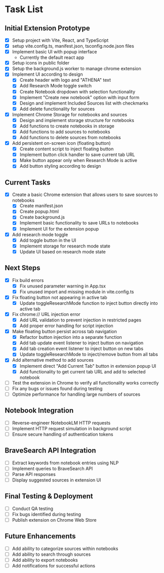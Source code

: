 # Task List

## Initial Extension Prototype
- [x] Setup project with Vite, React, and TypeScript
- [x] setup vite.config.ts, manifest.json, tsconfig.node.json files
- [x] Implement basic UI with popup interface
    - Currently the default react app
- [x] Setup icons in public folder
- [x] Setup the background.js worker to manage chrome extension
- [x] Implement UI according to design
  - [x] Create header with logo and "ATHENA" text
  - [x] Add Research Mode toggle switch
  - [x] Create Notebook dropdown with selection functionality
  - [x] Implement "Create new notebook" option with input form
  - [x] Design and implement Included Sources list with checkmarks
  - [x] Add delete functionality for sources
- [x] Implement Chrome Storage for notebooks and sources
  - [x] Design and implement storage structure for notebooks
  - [x] Add functions to create notebooks in storage
  - [x] Add functions to add sources to notebooks
  - [x] Add functions to delete sources from notebooks
- [x] Add persistent on-screen icon (floating button)
  - [x] Create content script to inject floating button
  - [x] Implement button click handler to save current tab URL
  - [x] Make button appear only when Research Mode is active
  - [x] Add button styling according to design

## Current Tasks 

- [x] Create a basic Chrome extension that allows users to save sources to notebooks
  - [x] Create manifest.json
  - [x] Create popup.html
  - [x] Create background.js
  - [x] Implement basic functionality to save URLs to notebooks
  - [x] Implement UI for the extension popup

- [x] Add research mode toggle
  - [x] Add toggle button in the UI
  - [x] Implement storage for research mode state
  - [x] Update UI based on research mode state

## Next Steps
- [x] Fix build errors
  - [x] Fix unused parameter warning in App.tsx
  - [x] Fix unused import and missing module in vite.config.ts
- [x] Fix floating button not appearing in active tab
  - [x] Update toggleResearchMode function to inject button directly into active tab
- [x] Fix chrome:// URL injection error
  - [x] Add URL validation to prevent injection in restricted pages
  - [x] Add proper error handling for script injection
- [x] Make floating button persist across tab navigation
  - [x] Refactor button injection into a separate function
  - [x] Add tab update event listener to inject button on navigation
  - [x] Add tab creation event listener to inject button on new tabs
  - [x] Update toggleResearchMode to inject/remove button from all tabs
- [x] Add alternative method to add sources
  - [x] Implement direct "Add Current Tab" button in extension popup UI
  - [x] Add functionality to get current tab URL and add to selected notebook
- [ ] Test the extension in Chrome to verify all functionality works correctly
- [ ] Fix any bugs or issues found during testing
- [ ] Optimize performance for handling large numbers of sources

## Notebook Integration
- [ ] Reverse-engineer NotebookLM HTTP requests
- [ ] Implement HTTP request simulation in background script
- [ ] Ensure secure handling of authentication tokens

## BraveSearch API Integration
- [ ] Extract keywords from notebook entries using NLP
- [ ] Implement queries to BraveSearch API
- [ ] Parse API responses
- [ ] Display suggested sources in extension UI

## Final Testing & Deployment
- [ ] Conduct QA testing
- [ ] Fix bugs identified during testing
- [ ] Publish extension on Chrome Web Store

## Future Enhancements

- [ ] Add ability to categorize sources within notebooks
- [ ] Add ability to search through sources
- [ ] Add ability to export notebooks
- [ ] Add notifications for successful actions
